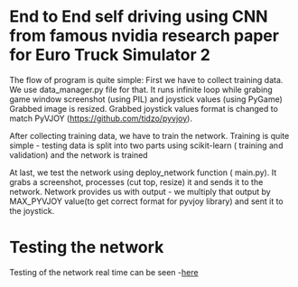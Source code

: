 # End to End self driving using CNN from famous nvidia research paper for Euro Truck Simulator 2
The flow of program is quite simple:
First we have to collect training data. We use data_manager.py file for that. 
It runs infinite loop while grabing game window screenshot (using PIL) and joystick values (using PyGame)
Grabbed image is resized.
Grabbed joystick values format is changed to match PyVJOY (https://github.com/tidzo/pyvjoy).

After collecting training data, we have to train the network.
Training is quite simple -  testing data is split into two parts using scikit-learn ( training and validation) and the network is trained

At last, we test the network using deploy_network function ( main.py). It grabs a screenshot, processes (cut top, resize) it and sends it to the network. Network provides us with output - we multiply that output by MAX_PYVJOY value(to get correct format for pyvjoy library) and sent it to the joystick. 


# Testing the network

Testing of the network real time can be seen  -[here](https://www.youtube.com/watch?v=DJMNs5P3aUw) 




